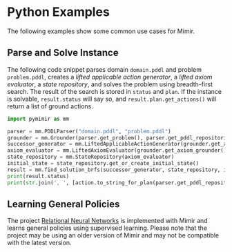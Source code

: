 # Python Examples

The following examples show some common use cases for Mimir.

## Parse and Solve Instance

The following code snippet parses domain `domain.pddl` and problem `problem.pddl`, creates a _lifted applicable action generator_, a _lifted axiom evaluator_, a _state repository_, and solves the problem using breadth-first search.
The result of the search is stored in `status` and `plan`.
If the instance is solvable, `result.status` will say so, and `result.plan.get_actions()` will return a list of ground actions.

```python
import pymimir as mm

parser = mm.PDDLParser("domain.pddl", "problem.pddl")
grounder = mm.Grounder(parser.get_problem(), parser.get_pddl_repositories())
successor_generator = mm.LiftedApplicableActionGenerator(grounder.get_action_grounder())
axiom_evaluator = mm.LiftedAxiomEvaluator(grounder.get_axiom_grounder())
state_repository = mm.StateRepository(axiom_evaluator)
initial_state = state_repository.get_or_create_initial_state()
result = mm.find_solution_brfs(successor_generator, state_repository, initial_state)
print(result.status)
print(str.join(', ', [action.to_string_for_plan(parser.get_pddl_repositories()) for action in result.plan.get_actions()]))
```

## Learning General Policies

The project [Relational Neural Networks](https://github.com/simon-stahlberg/relational-neural-network-python) is implemented with Mimir and learns general policies using supervised learning.
Please note that the project may be using an older version of Mimir and may not be compatible with the latest version.
